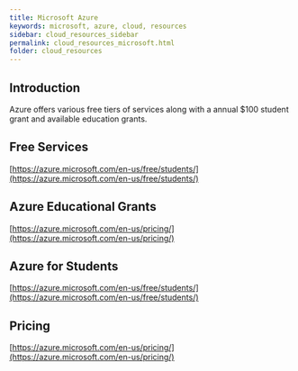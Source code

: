 ```yaml
---
title: Microsoft Azure
keywords: microsoft, azure, cloud, resources
sidebar: cloud_resources_sidebar
permalink: cloud_resources_microsoft.html
folder: cloud_resources
---
```


## Introduction

Azure offers various free tiers of services along with a annual $100 student grant and available education grants.

## Free Services

[https://azure.microsoft.com/en-us/free/students/](https://azure.microsoft.com/en-us/free/students/)

## Azure Educational Grants

[https://azure.microsoft.com/en-us/pricing/](https://azure.microsoft.com/en-us/pricing/)

## Azure for Students

[https://azure.microsoft.com/en-us/free/students/](https://azure.microsoft.com/en-us/free/students/)

## Pricing

[https://azure.microsoft.com/en-us/pricing/](https://azure.microsoft.com/en-us/pricing/)
